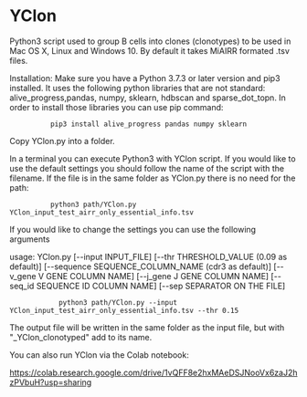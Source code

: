 # YClon
Python3 script used to group B cells into clones (clonotypes) to be used in Mac OS X, Linux and Windows 10. By default it takes MiAIRR formated .tsv files.

Installation: Make sure you have a Python 3.7.3 or later version and pip3 installed.
              It uses the following python libraries that are not standard: alive_progress,pandas, numpy, sklearn, hdbscan and sparse_dot_topn. 
              In order to install those libraries you can use pip command:
              
              pip3 install alive_progress pandas numpy sklearn
              
Copy YClon.py into a folder. 

In a terminal you can execute Python3 with YClon script. 
If you would like to use the default settings you should follow the name of the script with the filename. If the file is in the same folder as YClon.py there is no need for the path:
            
              python3 path/YClon.py YClon_input_test_airr_only_essential_info.tsv

If you would like to change the settings you can use the following arguments

usage: YClon.py [--input INPUT_FILE] 
                [--thr THRESHOLD_VALUE (0.09 as default)]
                [--sequence SEQUENCE_COLUMN_NAME (cdr3 as default)]
                [--v_gene V GENE COLUMN NAME]
                [--j_gene J GENE COLUMN NAME]
                [--seq_id SEQUENCE ID COLUMN NAME]
                [--sep SEPARATOR ON THE FILE]
                
                python3 path/YClon.py --input YClon_input_test_airr_only_essential_info.tsv --thr 0.15

The output file will be written in the same folder as the input file, but with "_YClon_clonotyped" add to its name.


You can also run YClon via the Colab notebook:

https://colab.research.google.com/drive/1vQFF8e2hxMAeDSJNooVx6zaJ2hzPVbuH?usp=sharing
